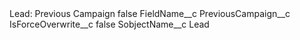 <?xml version="1.0" encoding="UTF-8"?>
<CustomMetadata xmlns="http://soap.sforce.com/2006/04/metadata" xmlns:xsi="http://www.w3.org/2001/XMLSchema-instance" xmlns:xsd="http://www.w3.org/2001/XMLSchema">
    <label>Lead: Previous Campaign</label>
    <protected>false</protected>
    <values>
        <field>FieldName__c</field>
        <value xsi:type="xsd:string">PreviousCampaign__c</value>
    </values>
    <values>
        <field>IsForceOverwrite__c</field>
        <value xsi:type="xsd:boolean">false</value>
    </values>
    <values>
        <field>SobjectName__c</field>
        <value xsi:type="xsd:string">Lead</value>
    </values>
</CustomMetadata>
